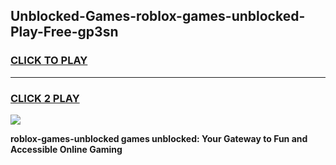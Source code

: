 
## Unblocked-Games-roblox-games-unblocked-Play-Free-gp3sn
<h3>
<a href="https://premium76.site?title=roblox-games-unblocked&ref=15A">CLICK TO PLAY</a></h3>
<hr>

<h3>
<a href="https://premium76.site?title=roblox-games-unblocked&ref=15A">CLICK 2 PLAY</a>
  
</h3>

<a href="https://premium76.site?title=roblox-games-unblocked&ref=15A"><img src="https://clearcache.store/games.png"></a>


**roblox-games-unblocked games unblocked: Your Gateway to Fun and Accessible Online Gaming**
